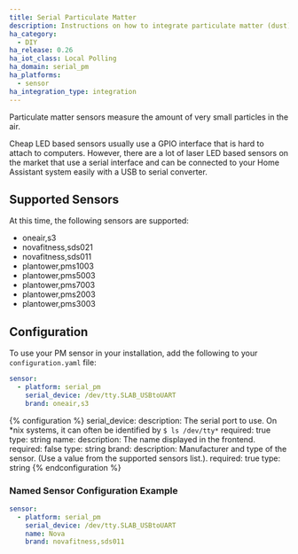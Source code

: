 ```yaml
---
title: Serial Particulate Matter
description: Instructions on how to integrate particulate matter (dust) sensors with Home Assistant.
ha_category:
  - DIY
ha_release: 0.26
ha_iot_class: Local Polling
ha_domain: serial_pm
ha_platforms:
  - sensor
ha_integration_type: integration
---
```


Particulate matter sensors measure the amount of very small particles in the air.

Cheap LED based sensors usually use a GPIO interface that is hard to attach to computers. However, there are a lot of laser LED based sensors on the market that use a serial interface and can be connected to your Home Assistant system easily with a USB to serial converter.

## Supported Sensors

At this time, the following sensors are supported:

- oneair,s3
- novafitness,sds021
- novafitness,sds011
- plantower,pms1003
- plantower,pms5003
- plantower,pms7003
- plantower,pms2003
- plantower,pms3003

## Configuration

To use your PM sensor in your installation, add the following to your `configuration.yaml` file:

```yaml
sensor:
  - platform: serial_pm
    serial_device: /dev/tty.SLAB_USBtoUART
    brand: oneair,s3
```

{% configuration %}
serial_device:
  description: The serial port to use. On *nix systems, it can often be identified by `$ ls /dev/tty*`
  required: true
  type: string
name:
  description: The name displayed in the frontend.
  required: false
  type: string
brand:
  description: Manufacturer and type of the sensor. (Use a value from the supported sensors list.).
  required: true
  type: string
{% endconfiguration %}

### Named Sensor Configuration Example

```yaml
sensor:
  - platform: serial_pm
    serial_device: /dev/tty.SLAB_USBtoUART
    name: Nova
    brand: novafitness,sds011
```
